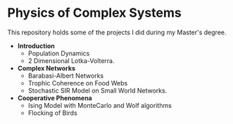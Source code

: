 # Physics of Complex Systems
This repository holds some of the projects I did during my Master's degree.

- **Introduction** 
  - Population Dynamics 
  - 2 Dimensional Lotka-Volterra.
- **Complex Networks** 
  - Barabasi-Albert Networks 
  - Trophic Coherence on Food Webs
  - Stochastic SIR Model on Small World Networks.
- **Cooperative Phenomena**
  - Ising Model with MonteCarlo and Wolf algorithms
  - Flocking of Birds
